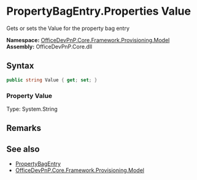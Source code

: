 # PropertyBagEntry.Properties Value
 Gets or sets the Value for the property bag entry   

**Namespace:** [OfficeDevPnP.Core.Framework.Provisioning.Model](OfficeDevPnP.Core.Framework.Provisioning.Model.md)  
**Assembly:** OfficeDevPnP.Core.dll  
## Syntax
```C#
public string Value { get; set; }
```

### Property Value
Type: System.String  

## Remarks
  
## See also
- [PropertyBagEntry](OfficeDevPnP.Core.Framework.Provisioning.Model.PropertyBagEntry.md) 
- [OfficeDevPnP.Core.Framework.Provisioning.Model](OfficeDevPnP.Core.Framework.Provisioning.Model.md) 
